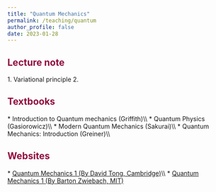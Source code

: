 ```yaml
---
title: "Quantum Mechanics"
permalink: /teaching/quantum
author_profile: false
date: 2023-01-28
---
```

 
<h2 style="color:#900C3F"> Lecture note </h2>
 1. Variational principle
 2. 

<h2 style="color:#900C3F"> Textbooks </h2>
 * Introduction to Quantum mechanics (Griffith)\\
 * Quantum Physics (Gasiorowicz)\\
 * Modern Quantum Mechanics (Sakurai)\\
 * Quantum Mechanics: Introduction (Greiner)\\

<h2 style="color:#900C3F"> Websites </h2>
 * <a href="https://www.damtp.cam.ac.uk/user/tong/quantum.html"> Quantum Mechanics 1 (By David Tong, Cambridge)</a>\\
 * <a href="https://ocw.mit.edu/courses/8-04-quantum-physics-i-spring-2016/"> Quantum Mechanics 1 (By Barton Zwiebach, MIT) </a>
